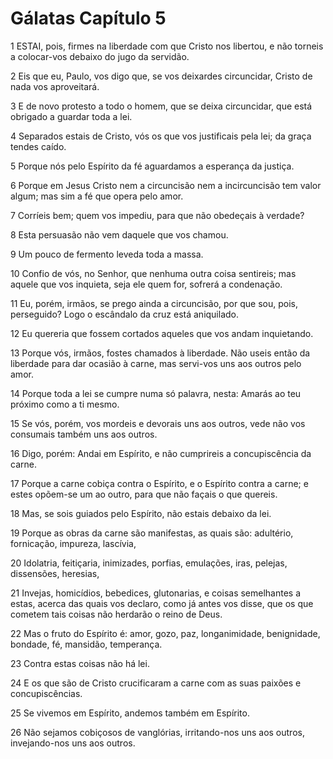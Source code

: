 # Gálatas Capítulo 5

1	ESTAI, pois, firmes na liberdade com que Cristo nos libertou, e não torneis a colocar-vos debaixo do jugo da servidão.

2	Eis que eu, Paulo, vos digo que, se vos deixardes circuncidar, Cristo de nada vos aproveitará.

3	E de novo protesto a todo o homem, que se deixa circuncidar, que está obrigado a guardar toda a lei.

4	Separados estais de Cristo, vós os que vos justificais pela lei; da graça tendes caído.

5	Porque nós pelo Espírito da fé aguardamos a esperança da justiça.

6	Porque em Jesus Cristo nem a circuncisão nem a incircuncisão tem valor algum; mas sim a fé que opera pelo amor.

7	Corríeis bem; quem vos impediu, para que não obedeçais à verdade?

8	Esta persuasão não vem daquele que vos chamou.

9	Um pouco de fermento leveda toda a massa.

10	Confio de vós, no Senhor, que nenhuma outra coisa sentireis; mas aquele que vos inquieta, seja ele quem for, sofrerá a condenação.

11	Eu, porém, irmãos, se prego ainda a circuncisão, por que sou, pois, perseguido? Logo o escândalo da cruz está aniquilado.

12	Eu quereria que fossem cortados aqueles que vos andam inquietando.

13	Porque vós, irmãos, fostes chamados à liberdade. Não useis então da liberdade para dar ocasião à carne, mas servi-vos uns aos outros pelo amor.

14	Porque toda a lei se cumpre numa só palavra, nesta: Amarás ao teu próximo como a ti mesmo.

15	Se vós, porém, vos mordeis e devorais uns aos outros, vede não vos consumais também uns aos outros.

16	Digo, porém: Andai em Espírito, e não cumprireis a concupiscência da carne.

17	Porque a carne cobiça contra o Espírito, e o Espírito contra a carne; e estes opõem-se um ao outro, para que não façais o que quereis.

18	Mas, se sois guiados pelo Espírito, não estais debaixo da lei.

19	Porque as obras da carne são manifestas, as quais são: adultério, fornicação, impureza, lascívia,

20	Idolatria, feitiçaria, inimizades, porfias, emulações, iras, pelejas, dissensões, heresias,

21	Invejas, homicídios, bebedices, glutonarias, e coisas semelhantes a estas, acerca das quais vos declaro, como já antes vos disse, que os que cometem tais coisas não herdarão o reino de Deus.

22	Mas o fruto do Espírito é: amor, gozo, paz, longanimidade, benignidade, bondade, fé, mansidão, temperança.

23	Contra estas coisas não há lei.

24	E os que são de Cristo crucificaram a carne com as suas paixões e concupiscências.

25	Se vivemos em Espírito, andemos também em Espírito.

26	Não sejamos cobiçosos de vanglórias, irritando-nos uns aos outros, invejando-nos uns aos outros.

